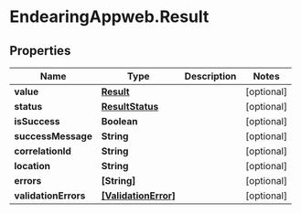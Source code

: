 # EndearingAppweb.Result

## Properties
Name | Type | Description | Notes
------------ | ------------- | ------------- | -------------
**value** | [**Result**](Result.md) |  | [optional] 
**status** | [**ResultStatus**](ResultStatus.md) |  | [optional] 
**isSuccess** | **Boolean** |  | [optional] 
**successMessage** | **String** |  | [optional] 
**correlationId** | **String** |  | [optional] 
**location** | **String** |  | [optional] 
**errors** | **[String]** |  | [optional] 
**validationErrors** | [**[ValidationError]**](ValidationError.md) |  | [optional] 
